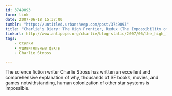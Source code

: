 ```yaml
---
id: 3749093
form: link
date: 2007-06-18 15:37:00
tumblr: "https://untitled.urbansheep.com/post/3749093"
title: "Charlie's Diary: The High Frontier, Redux (The Impossibility of Colonizing the Galaxy)"
linkurl: http://www.antipope.org/charlie/blog-static/2007/06/the_high_frontier_redux.html
tags:
    - ссылки
    - удивительные факты
    - Charlie Stross

---
```

<p>The science fiction writer Charlie Stross has written an excellent and comprehensive explanation of why, thousands of SF books, movies, and games notwithstanding, human colonization of other star systems is impossible.</p>

